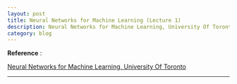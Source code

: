 ```yaml
---
layout: post
title: Neural Networks for Machine Learning (Lecture 1)
description: Neural Networks for Machine Learning, University Of Toronto 第一周课程
category: blog
---
```


**Reference** :

[Neural Networks for Machine Learning, University Of Toronto ](https://www.coursera.org/learn/neural-networks/home/welcome)

---

